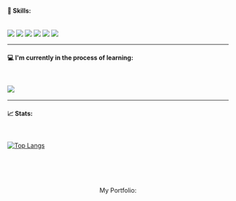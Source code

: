 #### 🚀 Skills:
<br />
<img src="https://img.shields.io/badge/.NET-5C2D91?style=for-the-badge&logo=.net&logoColor=white" />
<img src="https://img.shields.io/badge/Angular-DD0031?style=for-the-badge&logo=angular&logoColor=white" />
<img src="https://img.shields.io/badge/HTML5-E34F26?style=for-the-badge&logo=html5&logoColor=white" />
<img src="https://img.shields.io/badge/CSS3-1572B6?style=for-the-badge&logo=css3&logoColor=white" />
<img src="https://img.shields.io/badge/Sass-CC6699?style=for-the-badge&logo=sass&logoColor=white" />
<img src="https://img.shields.io/badge/TypeScript-007ACC?style=for-the-badge&logo=typescript&logoColor=white" />

---

#### 💻 I'm currently in the process of learning:
<br />

<img src="https://img.shields.io/badge/Python-3776AB?style=for-the-badge&logo=python&logoColor=white" /> &nbsp;&nbsp;&nbsp;&nbsp;

---

#### 📈 Stats:
<br />


[![Top Langs](https://github-readme-stats.vercel.app/api/top-langs/?username=NikolaCichewicz&&show_icons=true&theme=midnight-purple&layout=compact)](https://github.com/anuraghazra/github-readme-stats)

<br />
<br />
<br />

<p align="center" style="margin-top: 20px;">My Portfolio:</p>
